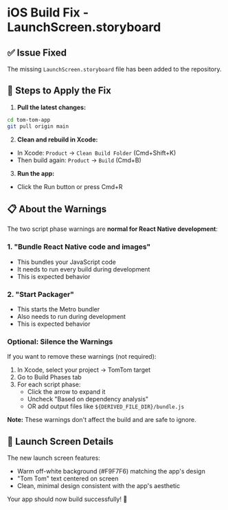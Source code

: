 # iOS Build Fix - LaunchScreen.storyboard

## ✅ Issue Fixed

The missing `LaunchScreen.storyboard` file has been added to the repository.

## 🔄 Steps to Apply the Fix

1. **Pull the latest changes:**
```bash
cd tom-tom-app
git pull origin main
```

2. **Clean and rebuild in Xcode:**
- In Xcode: `Product` → `Clean Build Folder` (Cmd+Shift+K)
- Then build again: `Product` → `Build` (Cmd+B)

3. **Run the app:**
- Click the Run button or press Cmd+R

## 📋 About the Warnings

The two script phase warnings are **normal for React Native development**:

### 1. "Bundle React Native code and images"
- This bundles your JavaScript code
- It needs to run every build during development
- This is expected behavior

### 2. "Start Packager" 
- This starts the Metro bundler
- Also needs to run during development
- This is expected behavior

### Optional: Silence the Warnings

If you want to remove these warnings (not required):

1. In Xcode, select your project → TomTom target
2. Go to Build Phases tab
3. For each script phase:
   - Click the arrow to expand it
   - Uncheck "Based on dependency analysis"
   - OR add output files like `${DERIVED_FILE_DIR}/bundle.js`

**Note:** These warnings don't affect the build and are safe to ignore.

## 🎨 Launch Screen Details

The new launch screen features:
- Warm off-white background (#F9F7F6) matching the app's design
- "Tom Tom" text centered on screen
- Clean, minimal design consistent with the app's aesthetic

Your app should now build successfully! 🚀
